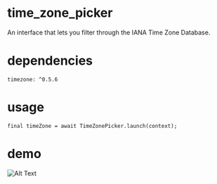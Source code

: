 # time_zone_picker
An interface that lets you filter through the IANA Time Zone Database.

# dependencies
```
timezone: ^0.5.6
```

# usage
```
final timeZone = await TimeZonePicker.launch(context);
```

# demo
![Alt Text](https://imgur.com/a/nYBK8tQ.gif)
